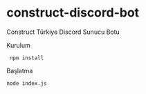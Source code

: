 # construct-discord-bot
Construct Türkiye Discord Sunucu Botu


Kurulum
```
 npm install
```

Başlatma
```
node index.js
```
